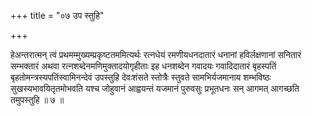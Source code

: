 +++
title = "०७ उप स्तुहि"

+++

हेअन्तरात्मन् त्वं प्रथमम्मुख्यम्प्रकृष्टतममित्यर्थः रत्नधेयं रमणीयधनदातारं धनानां हविर्लक्षणानां सनितारं सम्भक्तारं अथवा रत्नशब्देनमणिमुक्तादयोगृहीताः इह धनशब्देन गवादयः गवादिदातारं बृहस्पतिं बृहतोमन्त्रस्यपतिंस्वामिनन्देवं उपस्तुहि देवःशंसते स्तोत्रैः स्तुवते सामभिर्यजमानाय शम्भविष्ठः सुखस्यभावयितृतमोभवति यश्च जोहुवानं आह्वयन्तं यजमानं पुरुवसुः प्रभूतधनः सन् आगमत् आगच्छति तमुपस्तुहि ॥ ७ ॥
